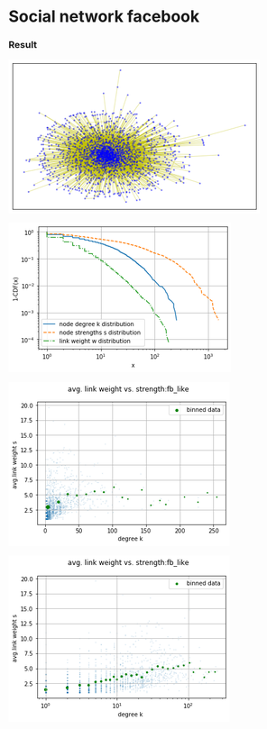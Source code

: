 # Social network facebook

### Result

![](output_4_0.png)

![](output_10_1.png)

![](output_13_1.png)

![](output_13_2.png)
